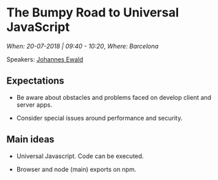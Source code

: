 # The Bumpy Road to Universal JavaScript

*When: 20-07-2018 | 09:40 - 10:20*, *Where: Barcelona*

Speakers: [Johannes Ewald](https://jscamp.tech/speakers/johannes-ewald)

## Expectations

- Be aware about obstacles and problems faced on develop client and server apps.

- Consider special issues around performance and security.

## Main ideas

- Universal Javascript. Code can be executed.

- Browser and node (main) exports on npm.
